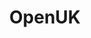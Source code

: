 ---
description: The UK industry body and advocacy group for Open Technology, being open
  source software, open hardware and open data. All of our activities sit in 3 pillars,
  Community, Legal and Policy and Learning.
layout: stand
logo: stands/openuk/logo.png
new_this_year: "We hosted our first OpenUK Awards in 2020, with 85 entries and 6 amazing\
  \ winners, promoting UK leadership in open technology\r\nhttps://openuk.uk/awards/\r\
  \nOur Learning team developed the OpenUK Kids course, camp and competition with\
  \ the support of Double Grammy Award winning singer Imogen Heap.\r\nopenuk.uk/openkidscamp\r\
  \nOpenUK's legal and policy team submitted an amicus brief in Google v Oracle, supporting\
  \ open source and being the only non US organisation to do so, we were recognised\
  \ by OSOR as the UK actor in Open Source and supported their Country Intelligence\
  \ report for the UK https://joinup.ec.europa.eu/sites/default/files/inline-files/OSS%20Country%20Intelligence%20Factsheet_UK_0.pdf\r\
  \nWe responded to EU and UK legislation consultations\r\nWe featured across the\
  \ technology press influencing adoption of Open and making the UK a better place\
  \ to do open on and in\r\nWe launched our Supporter offering, giving community the\
  \ ability to elect our Board in the future\r\nhttps://openuk.uk/become-a-supporter/\r\
  \nWe have launched our first cohort of Community Ambassadors in January 2021\r\n\
  https://openuk.uk/ambassadors\r\nWe started 2021 by recognising 100 UK Influencers\
  \ in Open technology\r\nhttps://openuk.uk/2021HonoursList"
showcase: "OpenUK is a unique organisation and advocacy group for Open\r\nWhilst working\
  \ to develop UK leadership in Open Technology\r\n- the 3 opens, open source software,\
  \ open hardware and open data\r\nIt promotes global collaboration and working with\
  \ our colleagues outside of the UK\r\nOur projects sit under 3 pillars\r\n- Community\r\
  \n- Legal and Policy\r\n- Learning\r\nLearn more about our awards, kids course,\
  \ camp and competition and policy activities and much much more\r\nJoin us, sponsor\
  \ us and participate in our activities for free"
themes:
- Community advocacy
title: OpenUK
website: https://openuk.uk
show_on_overview: true
---